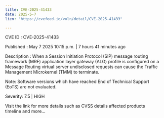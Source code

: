 ```yaml
---
title: CVE-2025-41433
date: 2025-5-7
lien: "https://cvefeed.io/vuln/detail/CVE-2025-41433"

---
```


CVE ID : CVE-2025-41433

Published :  May 7
2025
10:15 p.m. | 7 hours
41 minutes ago

Description : When a Session Initiation Protocol (SIP) message routing framework (MRF) application layer gateway (ALG) profile is configured on a Message Routing virtual server
undisclosed requests can cause the Traffic Management Microkernel (TMM) to terminate.

 


Note: Software versions which have reached End of Technical Support (EoTS) are not evaluated.

Severity: 7.5 | HIGH

Visit the link for more details
such as CVSS details
affected products
timeline
and more...
